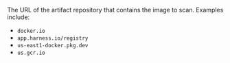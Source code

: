The URL of the artifact repository that contains the image to scan. Examples include: 
* `docker.io`
* `app.harness.io/registry`
* `us-east1-docker.pkg.dev`
* `us.gcr.io`